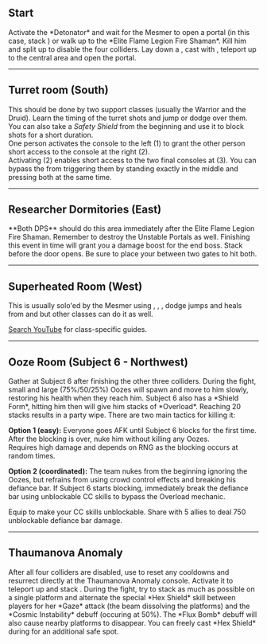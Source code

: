 ## Start
<Grid>
<Column>
Activate the *Detonator* and wait for the Mesmer to open a portal (in this case, stack <Boon name="might"/>) or walk up to the *Elite Flame Legion Fire Shaman*. Kill him and split up to disable the four colliders.
</Column>

<Column>
<Tips>
    <Tip specialization="chronomancer">Lay down a <Skill id="10197"/>, cast <Skill id="29578"/> with <Skill id="10200"/>, teleport up to the central area and open the portal.</Tip>
</Tips>
</Column>
</Grid>

---

## Turret room (South)
This should be done by two support classes (usually the Warrior and the Druid). Learn the timing of the turret shots and jump or dodge over them. You can also take a *Safety Shield* from the beginning and use it to block shots for a short duration.    
One person activates the console to the left (1) to grant the other person short access to the console at the right (2).    
Activating (2) enables short access to the two final consoles at (3). You can bypass the <Condition name="immobile"/> from triggering them by standing exactly in the middle and pressing both at the same time.

---

## Researcher Dormitories (East)
<Grid>
<Column>
**Both DPS** should do this area immediately after the Elite Flame Legion Fire Shaman. Remember to destroy the Unstable Portals as well. Finishing this event in time will grant you a damage boost for the end boss.
</Column>

<Column>
<Tips>
    <Tip specialization="tempest">Stack <Boon name="might"/> before the door opens. Be sure to place your <Skill id="29719"/> between two gates to hit both.</Tip>
</Tips>
</Column>
</Grid>

---

## Superheated Room (West)
This is usually solo'ed by the Mesmer using <Skill id="29578"/>, <Skill id="29830"/>, <Skill id="10200"/>, dodge jumps and heals from <Skill id="10213"/> and <Trait id="740"/> but other classes can do it as well.

[Search YouTube](https://www.youtube.com/results?search_query=heatroom+solo) for class-specific guides.

---

## Ooze Room (Subject 6 - Northwest)
<Grid>
<Column>
Gather at Subject 6 after finishing the other three colliders. During the fight, small and large (75%/50/25%) Oozes will spawn and move to him slowly, restoring his health when they reach him. Subject 6 also has a *Shield Form*, hitting him then will give him stacks of *Overload*. Reaching 20 stacks results in a party wipe. There are two main tactics for killing it:

**Option 1 (easy):** Everyone goes AFK until Subject 6 blocks for the first time. After the blocking is over, nuke him without killing any Oozes.    
Requires high damage and depends on RNG as the blocking occurs at random times.

**Option 2 (coordinated):** The team nukes from the beginning ignoring the Oozes, but refrains from using crowd control effects and breaking his defiance bar. If Subject 6 starts blocking, immediately break the defiance bar using unblockable CC skills to bypass the Overload mechanic.
</Column>

<Column>
<Tips>
    <Tip specialization="warrior">Equip <Skill id="14404"/> to make your CC skills unblockable.</Tip>
    <Tip specialization="thief">Share <Skill id="13132"/> with 5 allies to deal 750 unblockable defiance bar damage.</Tip>
</Tips>
</Column>
</Grid>

---

## Thaumanova Anomaly
<Grid>
<Column>
After all four colliders are disabled, use <Command name="gg"/> to reset any cooldowns and resurrect directly at the Thaumanova Anomaly console. Activate it to teleport up and stack <Boon name="might"/>.    
During the fight, try to stack as much as possible on a single platform and alternate the special *Hex Shield* skill between players for her *Gaze* attack (the beam dissolving the platforms) and the *Cosmic Instability* debuff (occuring at 50%). The *Flux Bomb* debuff will also cause nearby platforms to disappear.
</Column>

<Column>
<Tips>
    <Tip specialization="chronomancer">You can freely cast *Hex Shield* during <Skill id="29830"/> for an additional safe spot.</Tip>
</Tips>
</Column>
</Grid>
